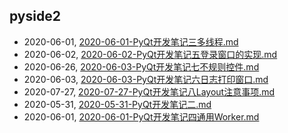 ##  pyside2
* 2020-06-01, [2020-06-01-PyQt开发笔记三多线程.md](../posts/2020-06-01-PyQt开发笔记三多线程.md)
* 2020-06-02, [2020-06-02-PyQt开发笔记五登录窗口的实现.md](../posts/2020-06-02-PyQt开发笔记五登录窗口的实现.md)
* 2020-06-26, [2020-06-03-PyQt开发笔记七不规则控件.md](../posts/2020-06-03-PyQt开发笔记七不规则控件.md)
* 2020-06-03, [2020-06-03-PyQt开发笔记六日志打印窗口.md](../posts/2020-06-03-PyQt开发笔记六日志打印窗口.md)
* 2020-07-27, [2020-07-27-PyQt开发笔记八Layout注意事项.md](../posts/2020-07-27-PyQt开发笔记八Layout注意事项.md)
* 2020-05-31, [2020-05-31-PyQt开发笔记二.md](../posts/2020-05-31-PyQt开发笔记二.md)
* 2020-06-01, [2020-06-01-PyQt开发笔记四通用Worker.md](../posts/2020-06-01-PyQt开发笔记四通用Worker.md)